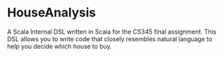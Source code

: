 # HouseAnalysis
A Scala Internal DSL written in Scala for the CS345 final assignment. This DSL allows you to write code that closely resembles natural language to help you decide which house to buy.

